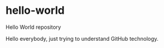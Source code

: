 # hello-world
Hello World repository

Hello everybody, just trying to understand GitHub technology.


